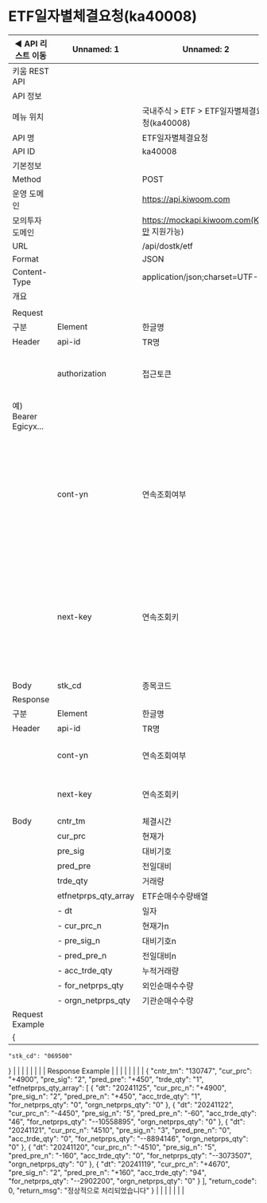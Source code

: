 # ETF일자별체결요청(ka40008)

| ◀ API 리스트 이동 | Unnamed: 1 | Unnamed: 2 | Unnamed: 3 | Unnamed: 4 | Unnamed: 5 | Unnamed: 6 |
| --- | --- | --- | --- | --- | --- | --- |
| 키움 REST API |  |  |  |  |  |  |
| API 정보 |  |  |  |  |  |  |
| 메뉴 위치 |  | 국내주식 > ETF > ETF일자별체결요청(ka40008) |  |  |  |  |
| API 명 |  | ETF일자별체결요청 |  |  |  |  |
| API ID |  | ka40008 |  |  |  |  |
| 기본정보 |  |  |  |  |  |  |
| Method |  | POST |  |  |  |  |
| 운영 도메인 |  | https://api.kiwoom.com |  |  |  |  |
| 모의투자 도메인 |  | https://mockapi.kiwoom.com(KRX만 지원가능) |  |  |  |  |
| URL |  | /api/dostk/etf |  |  |  |  |
| Format |  | JSON |  |  |  |  |
| Content-Type |  | application/json;charset=UTF-8 |  |  |  |  |
| 개요 |  |  |  |  |  |  |
|  |  |  |  |  |  |  |
| Request |  |  |  |  |  |  |
| 구분 | Element | 한글명 | Type | Required | Length | Description |
| Header | api-id | TR명 | String | Y | 10 |  |
|  | authorization | 접근토큰 | String | Y | 1000 | 토큰 지정시 토큰타입("Bearer") 붙혀서 호출 
 예) Bearer Egicyx... |
|  | cont-yn | 연속조회여부 | String | N | 1 | 응답 Header의 연속조회여부값이 Y일 경우 다음데이터 요청시 응답 Header의 cont-yn값 세팅 |
|  | next-key | 연속조회키 | String | N | 50 | 응답 Header의 연속조회여부값이 Y일 경우 다음데이터 요청시 응답 Header의 next-key값 세팅 |
| Body | stk_cd | 종목코드 | String | Y | 6 |  |
| Response |  |  |  |  |  |  |
| 구분 | Element | 한글명 | Type | Required | Length | Description |
| Header | api-id | TR명 | String | Y | 10 |  |
|  | cont-yn | 연속조회여부 | String | N | 1 | 다음 데이터가 있을시 Y값 전달 |
|  | next-key | 연속조회키 | String | N | 50 | 다음 데이터가 있을시 다음 키값 전달 |
| Body | cntr_tm | 체결시간 | String | N | 20 |  |
|  | cur_prc | 현재가 | String | N | 20 |  |
|  | pre_sig | 대비기호 | String | N | 20 |  |
|  | pred_pre | 전일대비 | String | N | 20 |  |
|  | trde_qty | 거래량 | String | N | 20 |  |
|  | etfnetprps_qty_array | ETF순매수수량배열 | LIST | N |  |  |
|  | - dt | 일자 | String | N | 20 |  |
|  | - cur_prc_n | 현재가n | String | N | 20 |  |
|  | - pre_sig_n | 대비기호n | String | N | 20 |  |
|  | - pred_pre_n | 전일대비n | String | N | 20 |  |
|  | - acc_trde_qty | 누적거래량 | String | N | 20 |  |
|  | - for_netprps_qty | 외인순매수수량 | String | N | 20 |  |
|  | - orgn_netprps_qty | 기관순매수수량 | String | N | 20 |  |
| Request Example |  |  |  |  |  |  |
| {
    "stk_cd": "069500"
} |  |  |  |  |  |  |
| Response Example |  |  |  |  |  |  |
| {
    "cntr_tm": "130747",
    "cur_prc": "+4900",
    "pre_sig": "2",
    "pred_pre": "+450",
    "trde_qty": "1",
    "etfnetprps_qty_array": [
        {
            "dt": "20241125",
            "cur_prc_n": "+4900",
            "pre_sig_n": "2",
            "pred_pre_n": "+450",
            "acc_trde_qty": "1",
            "for_netprps_qty": "0",
            "orgn_netprps_qty": "0"
        },
        {
            "dt": "20241122",
            "cur_prc_n": "-4450",
            "pre_sig_n": "5",
            "pred_pre_n": "-60",
            "acc_trde_qty": "46",
            "for_netprps_qty": "--10558895",
            "orgn_netprps_qty": "0"
        },
        {
            "dt": "20241121",
            "cur_prc_n": "4510",
            "pre_sig_n": "3",
            "pred_pre_n": "0",
            "acc_trde_qty": "0",
            "for_netprps_qty": "--8894146",
            "orgn_netprps_qty": "0"
        },
        {
            "dt": "20241120",
            "cur_prc_n": "-4510",
            "pre_sig_n": "5",
            "pred_pre_n": "-160",
            "acc_trde_qty": "0",
            "for_netprps_qty": "--3073507",
            "orgn_netprps_qty": "0"
        },
        {
            "dt": "20241119",
            "cur_prc_n": "+4670",
            "pre_sig_n": "2",
            "pred_pre_n": "+160",
            "acc_trde_qty": "94",
            "for_netprps_qty": "--2902200",
            "orgn_netprps_qty": "0"
        }
    ],
    "return_code": 0,
    "return_msg": "정상적으로 처리되었습니다"
} |  |  |  |  |  |  |
